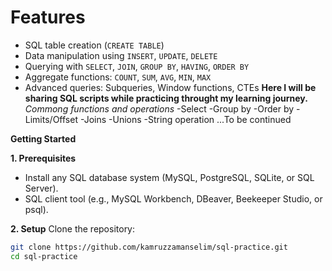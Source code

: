 # **Features**
- SQL table creation (`CREATE TABLE`)
- Data manipulation using `INSERT`, `UPDATE`, `DELETE`
- Querying with `SELECT`, `JOIN`, `GROUP BY`, `HAVING`, `ORDER BY`
- Aggregate functions: `COUNT`, `SUM`, `AVG`, `MIN`, `MAX`
- Advanced queries: Subqueries, Window functions, CTEs
**Here I will be sharing SQL scripts while practicing throught my learning journey.**
*Commong functions and operations*
-Select
-Group by
-Order by
-Limits/Offset
-Joins
-Unions
-String operation
...To be continued

**Getting Started**

**1. Prerequisites**
- Install any SQL database system (MySQL, PostgreSQL, SQLite, or SQL Server).
- SQL client tool (e.g., MySQL Workbench, DBeaver, Beekeeper Studio, or psql).

**2. Setup**
Clone the repository:
```bash
git clone https://github.com/kamruzzamanselim/sql-practice.git
cd sql-practice
